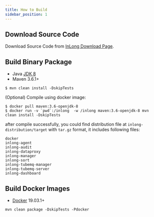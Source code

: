 ```yaml
---
title: How to Build
sidebar_position: 1
---
```

## Download Source Code
Download Source Code from [InLong Download Page](https://inlong.apache.org/download/).

## Build Binary Package
- Java [JDK 8](https://adoptopenjdk.net/?variant=openjdk8)
- Maven 3.6.1+

```
$ mvn clean install -DskipTests
```
(Optional) Compile using docker image:
```
$ docker pull maven:3.6-openjdk-8
$ docker run -v `pwd`:/inlong  -w /inlong maven:3.6-openjdk-8 mvn clean install -DskipTests
```
after compile successfully, you could find distribution file at `inlong-distribution/target` with `tar.gz` format, it includes following files:
```
docker
inlong-agent
inlong-audit
inlong-dataproxy
inlong-manager
inlong-sort
inlong-tubemq-manager
inlong-tubemq-server
inlong-dashboard
```

## Build Docker Images
- [Docker](https://docs.docker.com/engine/install/) 19.03.1+

```
mvn clean package -DskipTests -Pdocker
```
